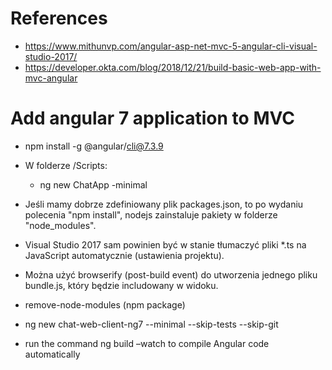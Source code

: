 # References
* https://www.mithunvp.com/angular-asp-net-mvc-5-angular-cli-visual-studio-2017/
* https://developer.okta.com/blog/2018/12/21/build-basic-web-app-with-mvc-angular

# Add angular 7 application to MVC
* npm install -g @angular/cli@7.3.9
* W folderze /Scripts:
    * ng new ChatApp -minimal
		
* Jeśli mamy dobrze zdefiniowany plik packages.json, to po wydaniu polecenia "npm install", nodejs zainstaluje pakiety w folderze "node_modules".
* Visual Studio 2017 sam powinien być w stanie tłumaczyć pliki *.ts na JavaScript automatycznie (ustawienia projektu).
* Można użyć browserify (post-build event) do utworzenia jednego pliku bundle.js, który będzie includowany w widoku.
* remove-node-modules (npm package)
*  ng new chat-web-client-ng7 --minimal --skip-tests --skip-git
* run the command ng build –watch to compile Angular code automatically